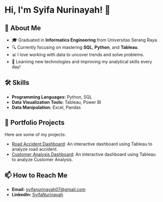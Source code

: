 # Hi, I'm Syifa Nurinayah! 👋

## 🌟 About Me  
- 🎓 Graduated in **Informatics Engineering** from Universitas Serang Raya.  
- 🔍 Currently focusing on mastering **SQL**, **Python**, and **Tableau**.  
- 📊 I love working with data to uncover trends and solve problems.  
- 🌱 Learning new technologies and improving my analytical skills every day!  

## 🛠 Skills  
- **Programming Languages:** Python, SQL  
- **Data Visualization Tools:** Tableau, Power BI  
- **Data Manipulation:** Excel, Pandas

## 📂 Portfolio Projects  
Here are some of my projects:  
- [Road Accident Dashboard](https://public.tableau.com/app/profile/syifanurinayah/viz/RoadAccident_16979470469290/Dashboard1): An interactive dashboard using Tableau to analyze road accident.  
- [Customer Analysis Dashboard](https://public.tableau.com/app/profile/syifanurinayah/viz/sales_16592348754340/Dashboard1): An interactive dashboard using Tableau to analyze Customer Analysis.

## 📫 How to Reach Me  
- **Email:** [syifanurinayah07@gmail.com](mailto:syifanurinayah07@gmail.com)  
- **LinkedIn:** [SyifaNurinayah]([https://bit.ly/syifalinked](https://bit.ly/syifalinked))  



<!--

#### 📫 How to reach me: syifanurinayah07@gmail.com

### Languages and Tools
<img src="https://github.com/syifanurinayah/syifanurinayah/blob/main/imageedit_1_6076270254.png" width="50" height="40" /><img src="https://github.com/syifanurinayah/syifanurinayah/blob/main/Tableau-Symbol.png" width="50" height="40" /><img src="https://github.com/syifanurinayah/syifanurinayah/blob/main/power-bi_logo.png" width="90" height="40" /><img src="https://github.com/syifanurinayah/syifanurinayah/blob/main/Python-logo-notext.svg.png" width="50" height="40" />

### Connect With Me
 <a href="https://www.linkedin.com/in/syifa-nurinayah-30ab81156/">
      <img src="https://github.com/syifanurinayah/syifanurinayah/blob/main/174857.png" width="40" height="40" />
    </a><a href="https://public.tableau.com/app/profile/syifanurinayah">
      <img src="https://github.com/syifanurinayah/syifanurinayah/blob/main/Tableau-Symbol.png" width="60" height="40" />
    </a>




**syifanurinayah/syifanurinayah** is a ✨ _special_ ✨ repository because its `README.md` (this file) appears on your GitHub profile.

Here are some ideas to get you started:

- 🔭 I’m currently working on ...
🌱 I’m currently learning SQL,Tableau,PowerBI,Python
- 👯 I’m looking to collaborate on ...
- 🤔 I’m looking for help with ...
- 💬 Ask me about ...
 📫 How to reach me: syifanurinayah07@gmail.com
- 😄 Pronouns: ...
- ⚡ Fun fact: ...
-->
